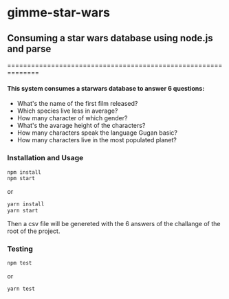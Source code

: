 # gimme-star-wars

<h2>Consuming a star wars database using node.js and parse</h2>
==============================================================

<h4>This system consumes a starwars database to answer 6 questions:</h4>
<ul>
  <li>What's the name of the first film released?</li>
  <li>Which species live less in average?</li>
  <li>How many character of which gender?</li>
  <li>What's the avarage height of the characters?</li>
  <li>How many characters speak the language Gugan basic?</li>
  <li>How many characters live in the most populated planet?</li>
</ul>


### Installation and Usage

```sh
npm install
npm start
```
or

```sh
yarn install
yarn start
```
Then a csv file will be genereted with the 6 answers of the challange of the root of the project. 


### Testing

```sh
npm test
```
or

```sh
yarn test
```
